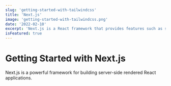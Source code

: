 ```yaml
---
slug: 'getting-started-with-tailwindcss'
title: 'Next.js'
image: 'getting-started-with-tailwindcss.png'
date: '2022-02-10'
excerpt: 'Next.js is a React framework that provides features such as server-side rendering and generating static websites for React based web applications.'
isFeatured: true
---
```


# Getting Started with Next.js

Next.js is a powerful framework for building server-side rendered React applications.
